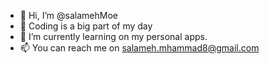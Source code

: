 - 👋 Hi, I’m @salamehMoe
- 👀 Coding is a big part of my day
- 🌱 I’m currently learning on my personal apps.
- 📫 You can reach me on salameh.mhammad8@gmail.com

<!---
salamehMoe/salamehMoe is a ✨ special ✨ repository because its `README.md` (this file) appears on your GitHub profile.
You can click the Preview link to take a look at your changes.
--->
